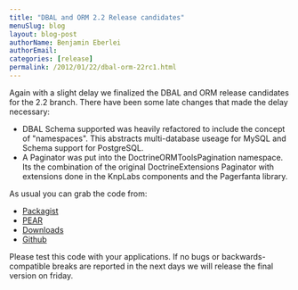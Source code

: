 ```yaml
---
title: "DBAL and ORM 2.2 Release candidates"
menuSlug: blog
layout: blog-post
authorName: Benjamin Eberlei
authorEmail:
categories: [release]
permalink: /2012/01/22/dbal-orm-22rc1.html
---
```

Again with a slight delay we finalized the DBAL and ORM release
candidates for the 2.2 branch. There have been some late changes that
made the delay necessary:

-   DBAL Schema supported was heavily refactored to include the concept
    of "namespaces". This abstracts multi-database useage for MySQL and
    Schema support for PostgreSQL.
-   A Paginator was put into the DoctrineORMToolsPagination namespace.
    Its the combination of the original DoctrineExtensions Paginator
    with extensions done in the KnpLabs components and the Pagerfanta
    library.

As usual you can grab the code from:

-   [Packagist](http://packagist.org/packages/doctrine/)
-   [PEAR](http://pear.doctrine-project.org)
-   [Downloads](http://www.doctrine-project.org/projects)
-   [Github](http://github.com/doctrine)

Please test this code with your applications. If no bugs or
backwards-compatible breaks are reported in the next days we will
release the final version on friday.
